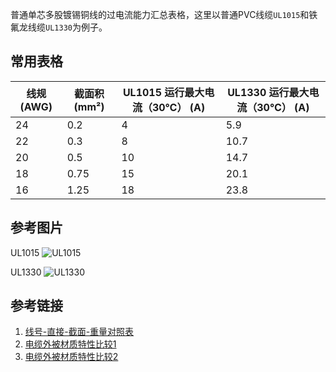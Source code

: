 普通单芯多股镀锡铜线的过电流能力汇总表格，这里以普通PVC线缆`UL1015`和铁氟龙线缆`UL1330`为例子。

## 常用表格

| 线规 (AWG) | 截面积 (mm²) | UL1015 运行最大电流（30℃） (A) | UL1330 运行最大电流（30℃） (A) |
|------------|---------------|---------------------------------|---------------------------------|
| 24         | 0.2           | 4                               | 5.9                             |
| 22         | 0.3           | 8                               | 10.7                            |
| 20         | 0.5           | 10                              | 14.7                            |
| 18         | 0.75          | 15                              | 20.1                            |
| 16         | 1.25          | 18                              | 23.8                            |

## 参考图片

UL1015 
![UL1015 ](https://github.com/user-attachments/assets/10c1f244-4b20-40e2-a11d-dbb109db8593)

UL1330 
![UL1330 ](https://github.com/user-attachments/assets/854ebde8-6512-48cd-953b-811a155ff877)

## 参考链接

1. [线号-直接-截面-重量对照表](https://www.misumi.com.cn/pdf/el/2018/cn595.pdf)
2. [电缆外被材质特性比较1](https://www.misumi.com.cn/pdf/el/2018/cn596.pdf)
3. [电缆外被材质特性比较2](https://www.misumi.com.cn/pdf/el/2018/cn597.pdf)


